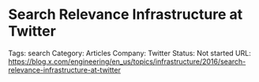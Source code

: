 # Search Relevance Infrastructure at Twitter

Tags: search
Category: Articles
Company: Twitter
Status: Not started
URL: https://blog.x.com/engineering/en_us/topics/infrastructure/2016/search-relevance-infrastructure-at-twitter